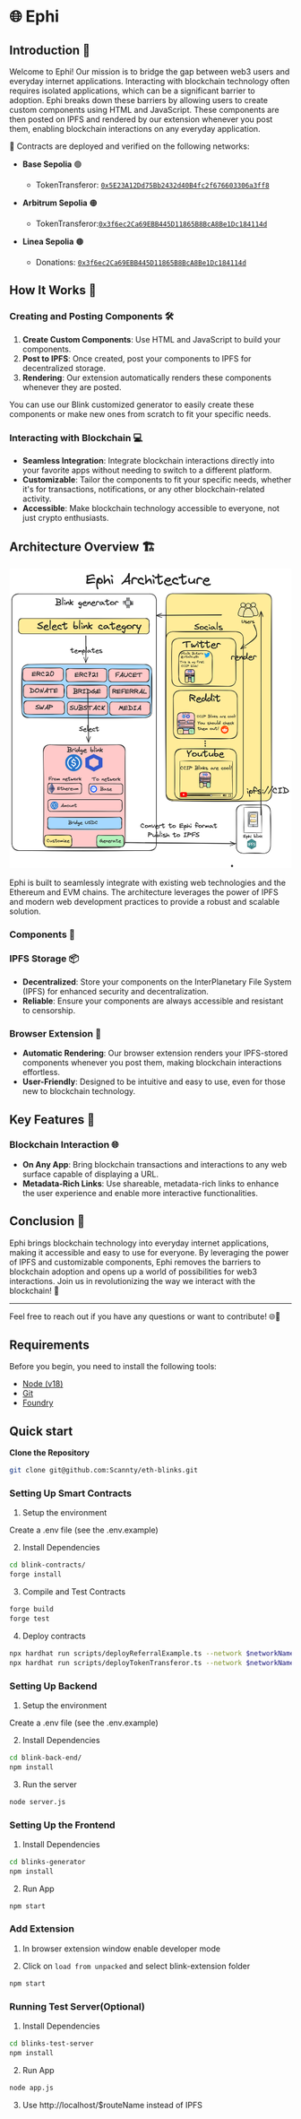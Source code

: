 # 🌐 Ephi

## Introduction 🚀

Welcome to Ephi! Our mission is to bridge the gap between web3 users and everyday internet applications. Interacting with blockchain technology often requires isolated applications, which can be a significant barrier to adoption. Ephi breaks down these barriers by allowing users to create custom components using HTML and JavaScript. These components are then posted on IPFS and rendered by our extension whenever you post them, enabling blockchain interactions on any everyday application.

📜 Contracts are deployed and verified on the following networks:

- **Base Sepolia** 🟢
  - TokenTransferor: [`0x5E23A12Dd75Bb2432d40B4fc2f676603306a3ff8`](https://sepolia.basescan.org/address/0x5E23A12Dd75Bb2432d40B4fc2f676603306a3ff8)

- **Arbitrum Sepolia** 🟠
    - TokenTransferor:[`0x3f6ec2Ca69EBB445D11865B8BcA8Be1Dc184114d`](https://sepolia.arbiscan.io/address/0x3f6ec2Ca69EBB445D11865B8BcA8Be1Dc184114d)

- **Linea Sepolia** 🟤
  - Donations: [`0x3f6ec2Ca69EBB445D11865B8BcA8Be1Dc184114d`](https://sepolia.lineascan.build/address/address/0x3f6ec2Ca69EBB445D11865B8BcA8Be1Dc184114d)


## How It Works 🔧

### Creating and Posting Components 🛠️

1. **Create Custom Components**: Use HTML and JavaScript to build your components.
2. **Post to IPFS**: Once created, post your components to IPFS for decentralized storage.
3. **Rendering**: Our extension automatically renders these components whenever they are posted.

You can use our Blink customized generator to easily create these components or make new ones from scratch to fit your specific needs.

### Interacting with Blockchain 💻

- **Seamless Integration**: Integrate blockchain interactions directly into your favorite apps without needing to switch to a different platform.
- **Customizable**: Tailor the components to fit your specific needs, whether it's for transactions, notifications, or any other blockchain-related activity.
- **Accessible**: Make blockchain technology accessible to everyone, not just crypto enthusiasts.

## Architecture Overview 🏗️

![Architecture](./Architecture.png)

Ephi is built to seamlessly integrate with existing web technologies and the Ethereum and EVM chains. The architecture leverages the power of IPFS and modern web development practices to provide a robust and scalable solution.

### Components 🧩

### IPFS Storage 📦

- **Decentralized**: Store your components on the InterPlanetary File System (IPFS) for enhanced security and decentralization.
- **Reliable**: Ensure your components are always accessible and resistant to censorship.

### Browser Extension 🔗

- **Automatic Rendering**: Our browser extension renders your IPFS-stored components whenever you post them, making blockchain interactions effortless.
- **User-Friendly**: Designed to be intuitive and easy to use, even for those new to blockchain technology.

## Key Features 🌟

### Blockchain Interaction 🌐

- **On Any App**: Bring blockchain transactions and interactions to any web surface capable of displaying a URL.
- **Metadata-Rich Links**: Use shareable, metadata-rich links to enhance the user experience and enable more interactive functionalities.

## Conclusion 🌟

Ephi brings blockchain technology into everyday internet applications, making it accessible and easy to use for everyone. By leveraging the power of IPFS and customizable components, Ephi removes the barriers to blockchain adoption and opens up a world of possibilities for web3 interactions. Join us in revolutionizing the way we interact with the blockchain! 🚀

---

Feel free to reach out if you have any questions or want to contribute! 🌐💬

## Requirements

Before you begin, you need to install the following tools:

- [Node (v18)](https://nodejs.org/en/download/)
- [Git](https://git-scm.com/downloads)
- [Foundry](https://book.getfoundry.sh/getting-started/installation)

## Quick start

**Clone the Repository**

```bash
git clone git@github.com:Scannty/eth-blinks.git
```

### Setting Up Smart Contracts

1. Setup the environment

Create a .env file (see the .env.example)

2. Install Dependencies

```bash
cd blink-contracts/
forge install
```

3. Compile and Test Contracts

```bash
forge build
forge test
```

4. Deploy contracts

```bash
npx hardhat run scripts/deployReferralExample.ts --network $networkName
npx hardhat run scripts/deployTokenTransferor.ts --network $networkName
```

### Setting Up Backend

1. Setup the environment

Create a .env file (see the .env.example)

2. Install Dependencies

```bash
cd blink-back-end/
npm install
```

3. Run the server

```bash
node server.js
```

### Setting Up the Frontend

1. Install Dependencies

```bash
cd blinks-generator
npm install
```

2. Run App

```bash
npm start
```

### Add Extension

1. In browser extension window enable developer mode

2. Click on `load from unpacked` and select blink-extension folder

```bash
npm start
```

### Running Test Server(Optional)

1. Install Dependencies

```bash
cd blinks-test-server
npm install
```

2. Run App

```bash
node app.js
```

3. Use http://localhost/$routeName instead of IPFS

